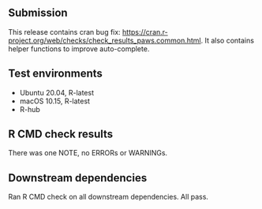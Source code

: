## Submission
This release contains cran bug fix: https://cran.r-project.org/web/checks/check_results_paws.common.html.
It also contains helper functions to improve auto-complete.

## Test environments

* Ubuntu 20.04, R-latest
* macOS 10.15, R-latest
* R-hub

## R CMD check results

There was one NOTE, no ERRORs or WARNINGs.

## Downstream dependencies

Ran R CMD check on all downstream dependencies. All pass.
